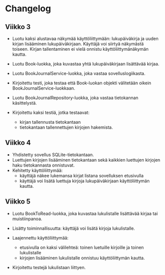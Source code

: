 # Changelog

## Viikko 3

- Luotu kaksi alustavaa näkymää käyttöliittymään: lukupäiväkirja ja uuden kirjan
  lisääminen lukupäiväkirjaan. Käyttäjä voi siirtyä näkymästä toiseen. Kirjan
tallentaminen ei vielä onnistu käyttöliittymänäkymän kautta.

- Luotu Book-luokka, joka kuvastaa yhtä lukupäiväkirjaan lisättävää kirjaa.

- Luotu BookJournalService-luokka, joka vastaa sovelluslogiikasta.
- Kirjoitettu testi, joka testaa että Book-luokan objekti välitetään oikein
  BookJournalService-luokkaan.

- Luotu BookJournalRepository-luokka, joka vastaa tietokannan käsittelystä.
- Kirjoitettu kaksi testiä, jotka testaavat:
    - kirjan tallennusta tietokantaan
    - tietokantaan tallennettujen kirjojen hakemista.

## Viikko 4

- Yhdistetty sovellus SQLite-tietokantaan.
- Luettujen kirjojen lisääminen tietokantaan sekä kaikkien luettujen
  kirjojen haku tietokannasta onnistuvat.
- Kehitetty käyttöliittymää:
    - käyttäjä näkee lukemansa kirjat listana sovelluksen etusivulla
    - käyttäjä voi lisätä luettuja kirjoja lukupäiväkirjaan käyttöliittymän
      kautta.

## Viikko 5

- Luotu BookToRead-luokka, joka kuvastaa lukulistalle lisättävää kirjaa tai
  muistiinpanoa.

- Lisätty toiminnallisuutta: käyttäjä voi lisätä kirjoja lukulistalle.

- Laajennettu käyttöliittymää:
    - etusivulla on kaksi välilehteä: toinen luetuille kirjoille ja toinen
      lukulistalle
    - kirjojen lisääminen lukulistalle onnistuu käyttöliittymän kautta.

- Kirjoitettu testejä lukulistaan liittyen.
